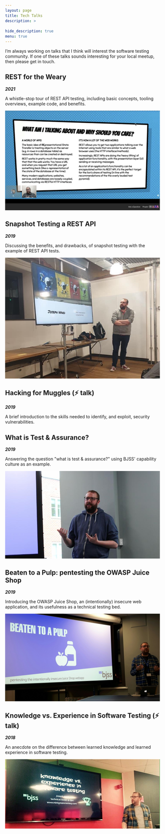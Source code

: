 ```yaml
---
layout: page
title: Tech Talks
description: >
   
hide_description: true
menu: true
---
```


I’m always working on talks that I think will interest the software testing community. If one of these talks sounds interesting for your local meetup, then please get in touch.

## REST for the Weary

***2021***

A whistle-stop tour of REST API testing, including basic concepts, tooling overviews, example code, and benefits.

![REST for the Weary](./assets/img/test-talks/rest-for-the-weary.jpeg)

## Snapshot Testing a REST API 

***2019***

Discussing the benefits, and drawbacks, of snapshot testing with the example of REST API tests.

![Snapshot Testing a REST API](./assets/img/test-talks/snapshot-testing.png)

## Hacking for Muggles (⚡️ talk)

***2019***

A brief introduction to the skills needed to identify, and exploit, security vulnerabilities. 

## What is Test & Assurance?

***2019***

Answering the question "what is test & assurance?" using BJSS' capability culture as an example.

![What is Test & Assurance?](./assets/img/test-talks/owasp-talk.jpeg)

## Beaten to a Pulp: pentesting the OWASP Juice Shop

***2019***

Introducing the OWASP Juice Shop, an (intentionally) insecure web application, and its usefulness as a technical testing bed.

![Beaten to a Pulp: pentesting the OWASP Juice Shop](./assets/img/test-talks/beaten-to-a-pulp.jpeg)

## Knowledge vs. Experience in Software Testing (⚡️ talk)

***2018***

An anecdote on the difference between learned knowledge and learned experience in software testing.

![Knowledge vs. Experience in Software Testing](./assets/img/test-talks/knowledge-vs-experience.jpg)
